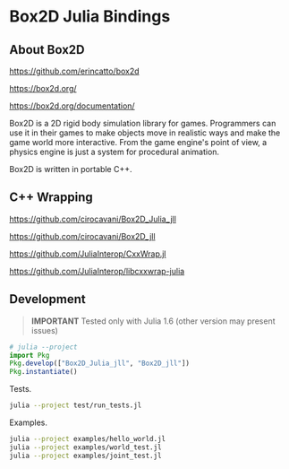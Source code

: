 # Box2D Julia Bindings

## About Box2D

https://github.com/erincatto/box2d

https://box2d.org/

https://box2d.org/documentation/

Box2D is a 2D rigid body simulation library for games. Programmers can use it in their games to make objects move in realistic ways and make the game world more interactive. From the game engine's point of view, a physics engine is just a system for procedural animation.

Box2D is written in portable C++.

## C++ Wrapping

https://github.com/cirocavani/Box2D_Julia_jll

https://github.com/cirocavani/Box2D_jll

https://github.com/JuliaInterop/CxxWrap.jl

https://github.com/JuliaInterop/libcxxwrap-julia

## Development

> **IMPORTANT** Tested only with Julia 1.6 (other version may present issues)

```julia
# julia --project
import Pkg
Pkg.develop(["Box2D_Julia_jll", "Box2D_jll"])
Pkg.instantiate()
```

Tests.

```sh
julia --project test/run_tests.jl
```

Examples.

```sh
julia --project examples/hello_world.jl
julia --project examples/world_test.jl
julia --project examples/joint_test.jl
```
